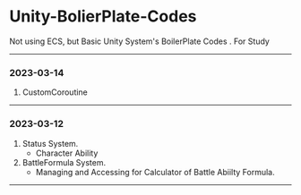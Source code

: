 # Unity-BolierPlate-Codes
Not using ECS, but Basic Unity System's BoilerPlate Codes . For Study

---
### 2023-03-14
1. CustomCoroutine
---
### 2023-03-12 
1. Status System.
    - Character Ability
2. BattleFormula System.
    - Managing and Accessing for Calculator of Battle Abiilty Formula.
---
